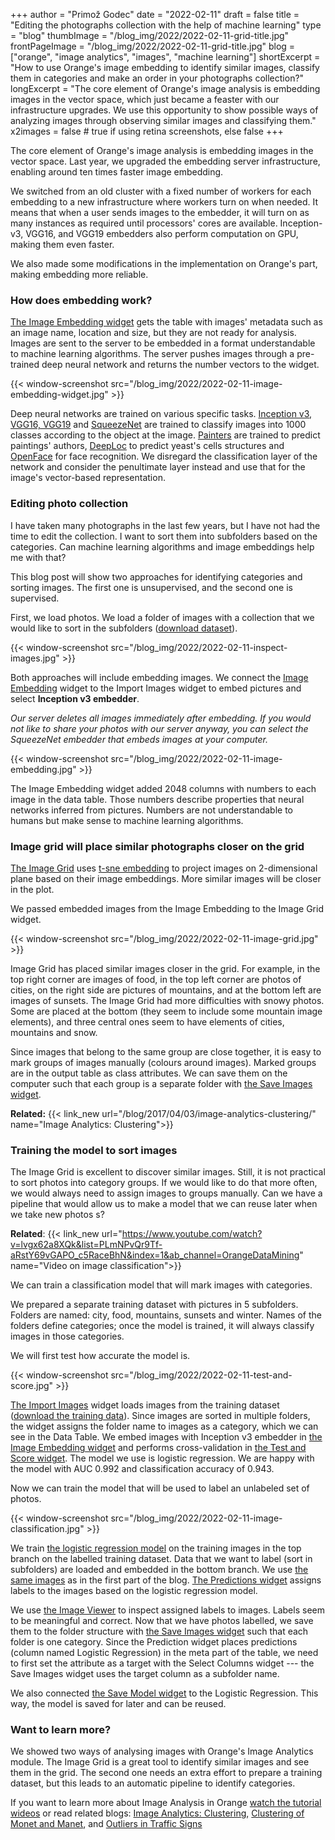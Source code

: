 +++
author = "Primož Godec"
date = "2022-02-11"
draft = false
title = "Editing the photographs collection with the help of machine learning"
type = "blog"
thumbImage = "/blog_img/2022/2022-02-11-grid-title.jpg"
frontPageImage = "/blog_img/2022/2022-02-11-grid-title.jpg"
blog = ["orange", "image analytics", "images", "machine learning"]
shortExcerpt = "How to use Orange's image embedding to identify similar images, classify them in categories and make an order in your photographs collection?"
longExcerpt = "The core element of Orange's image analysis is embedding images in the vector space, which just became a feaster with our infrastructure upgrades. We use this opportunity to show possible ways of analyzing images through observing similar images and classifying them."
x2images = false  # true if using retina screenshots, else false
+++

The core element of Orange's image analysis is embedding images in the vector space. Last year, we upgraded the embedding server infrastructure, enabling around ten times faster image embedding. 

We switched from an old cluster with a fixed number of workers for each embedding to a new infrastructure where workers turn on when needed. It means that when a user sends images to the embedder, it will turn on as many instances as required until processors' cores are available. Inception-v3, VGG16, and VGG19 embedders also perform computation on GPU, making them even faster. 

We also made some modifications in the implementation on Orange's part, making embedding more reliable.

### How does embedding work?

[The Image Embedding widget](/widget-catalog/image-analytics/imageembedding/) gets the table with images' metadata such as an image name, location and size, but they are not ready for analysis. Images are sent to the server to be embedded in a format understandable to machine learning algorithms. The server pushes images through a pre-trained deep neural network and returns the number vectors to the widget.

{{< window-screenshot src="/blog_img/2022/2022-02-11-image-embedding-widget.jpg" >}}

Deep neural networks are trained on various specific tasks. [Inception v3](https://arxiv.org/abs/1512.00567), [VGG16, VGG19](https://arxiv.org/abs/1409.1556) and [SqueezeNet](https://arxiv.org/abs/1602.07360) are trained to classify images into 1000 classes according to the object at the image. [Painters](https://www.nature.com/articles/s41467-019-12397-x) are trained to predict paintings' authors, [DeepLoc](https://pubmed.ncbi.nlm.nih.gov/29036616/) to predict yeast's cells structures and [OpenFace](https://ieeexplore.ieee.org/document/8373812) for face recognition. We disregard the classification layer of the network and consider the penultimate layer instead and use that for the image's vector-based representation.

### Editing photo collection

I have taken many photographs in the last few years, but I have not had the time to edit the collection. I want to sort them into subfolders based on the categories. Can machine learning algorithms and image embeddings help me with that? 

This blog post will show two approaches for identifying categories and sorting images. The first one is unsupervised, and the second one is supervised. 

First, we load photos. We load a folder of images with a collection that we would like to sort in the subfolders ([download dataset](https://github.com/PrimozGodec/datasets/blob/master/image-analytics-collection/test-photos.zip)).

{{< window-screenshot src="/blog_img/2022/2022-02-11-inspect-images.jpg" >}}

Both approaches will include embedding images. We connect the [Image Embedding](/widget-catalog/image-analytics/imageembedding/) widget to the Import Images widget to embed pictures and select **Inception v3 embedder**.

*Our server deletes all images immediately after embedding. If you would not like to share your photos with our server anyway, you can select the SqueezeNet embedder that embeds images at your computer.*

{{< window-screenshot src="/blog_img/2022/2022-02-11-image-embedding.jpg" >}}

The Image Embedding widget added 2048 columns with numbers to each image in the data table. Those numbers describe properties that neural networks inferred from pictures. Numbers are not understandable to humans but make sense to machine learning algorithms.

### Image grid will place similar photographs closer on the grid

[The Image Grid](/widget-catalog/image-analytics/imagegrid/) uses [t-sne embedding](/widget-catalog/unsupervised/tsne/) to project images on 2-dimensional plane based on their image embeddings. More similar images will be closer in the plot. 

We passed embedded images from the Image Embedding to the Image Grid widget.

{{< window-screenshot src="/blog_img/2022/2022-02-11-image-grid.jpg" >}}

Image Grid has placed similar images closer in the grid. For example, in the top right corner are images of food, in the top left corner are photos of cities, on the right side are pictures of mountains, and at the bottom left are images of sunsets. The Image Grid had more difficulties with snowy photos. Some are placed at the bottom (they seem to include some mountain image elements), and three central ones seem to have elements of cities, mountains and snow.

Since images that belong to the same group are close together, it is easy to mark groups of images manually (colours around images). Marked groups are in the output table as class attributes. We can save them on the computer such that each group is a separate folder with [the Save Images widget](/widget-catalog/image-analytics/saveimages).

**Related:** {{< link_new url="/blog/2017/04/03/image-analytics-clustering/" name="Image Analytics: Clustering">}}

### Training the model to sort images

The Image Grid is excellent to discover similar images. Still, it is not practical to sort photos into category groups. If we would like to do that more often, we would always need to assign images to groups manually. Can we have a pipeline that would allow us to make a model that we can reuse later when we take new photos s?

**Related**: {{< link_new url="https://www.youtube.com/watch?v=lvgx62a8XQk&list=PLmNPvQr9Tf-aRstY69vGAPO_c5RaceBhN&index=1&ab_channel=OrangeDataMining" name="Video on image classification">}}

We can train a classification model that will mark images with categories. 

We prepared a separate training dataset with pictures in 5 subfolders. Folders are named: city, food, mountains, sunsets and winter. Names of the folders define categories; once the model is trained, it will always classify images in those categories.

We will first test how accurate the model is. 

{{< window-screenshot src="/blog_img/2022/2022-02-11-test-and-score.jpg" >}}

[The Import Images](/widget-catalog/image-analytics/importimages/) widget loads images from the training dataset ([download the training data](https://github.com/PrimozGodec/datasets/raw/master/image-analytics-collection/train-photos.zip)). Since images are sorted in multiple folders, the widget assigns the folder name to images as a category, which we can see in the Data Table. We embed images with Inception v3 embedder in [the Image Embedding widget]((/widget-catalog/image-analytics/imageembedding/)) and performs cross-validation in [the Test and Score widget](/widget-catalog/evaluate/testandscore). The model we use is logistic regression. We are happy with the model with AUC 0.992 and classification accuracy of 0.943.

Now we can train the model that will be used to label an unlabeled set of photos.

{{< window-screenshot src="/blog_img/2022/2022-02-11-image-classification.jpg" >}}

We train [the logistic regression model](/widget-catalog/model/logisticregression) on the training images in the top branch on the labelled training dataset. Data that we want to label (sort in subfolders) are loaded and embedded in the bottom branch. We use [the same images](https://github.com/PrimozGodec/datasets/blob/master/image-analytics-collection/test-photos.zip) as in the first part of the blog. [The Predictions widget](/widget-catalog/evaluate/predictions) assigns labels to the images based on the logistic regression model.

We use [the Image Viewer](/widget-catalog/image-analytics/imageviewer) to inspect assigned labels to images. Labels seem to be meaningful and correct. Now that we have photos labelled, we save them to the folder structure with [the Save Images widget](/widget-catalog/image-analytics/saveimages) such that each folder is one category. Since the Prediction widget places predictions (column named Logistic Regression) in the meta part of the table, we need to first set the attribute as a target with the Select Columns widget --- the Save Images widget uses the target column as a subfolder name.

We also connected [the Save Model widget](/widget-catalog/model/savemodel) to the Logistic Regression. This way, the model is saved for later and can be reused. 

### Want to learn more?

We showed two ways of analysing images with Orange's Image Analytics module. The Image Grid is a great tool to identify similar images and see them in the grid. The second one needs an extra effort to prepare a training dataset, but this leads to an automatic pipeline to identify categories.

If you want to learn more about Image Analysis in Orange [ watch the tutorial wideos](https://youtube.com/playlist?list=PLmNPvQr9Tf-aRstY69vGAPO_c5RaceBhN) or read related blogs: [Image Analytics: Clustering](/blog/2017/04/03/image-analytics-clustering/]), [Clustering of Monet and Manet](/blog/2018/05/09/clustering-of-monet-and-manet/), and [Outliers in Traffic Signs](/blog/2017/04/25/outliers-in-traffic-signs/)
